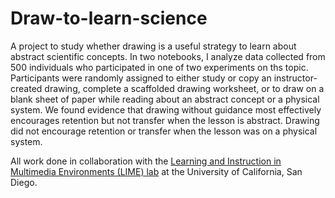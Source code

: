 # Draw-to-learn-science

A project to study whether drawing is a useful strategy to learn about abstract scientific concepts. In two notebooks, I analyze data collected from 500 individuals who participated in one of two experiments on ths topic. Participants were randomly assigned to either study or copy an instructor-created drawing, complete a scaffolded drawing worksheet, or to draw on a blank sheet of paper while reading about an abstract concept or a physical system. We found evidence that drawing without guidance most effectively encourages retention but not transfer when the lesson is abstract. Drawing did not encourage retention or transfer when the lesson was on a physical system. 


All work done in collaboration with the [Learning and Instruction in Multimedia Environments (LIME) lab](https://www.lime-lab-ucsd.com/) at the University of California, San Diego.